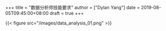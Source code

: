 +++
title = "数据分析师技能要求"
author = ["Dylan Yang"]
date = 2019-08-05T09:45:00+08:00
draft = true
+++

{{< figure src="/images/data_analysis_01.png" >}}
